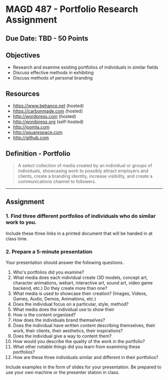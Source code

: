 # MAGD 487 - Portfolio Research Assignment
## Due Date: TBD - 50 Points

## Objectives
+ Research and examine existing portfolios of individuals in similar fields
+ Discuss effective methods in exhibiting
+ Discuss methods of personal branding

## Resources
- https://www.behance.net (hosted)
- https://carbonmade.com (hosted)
- http://wordpress.com (hosted)
- http://wordpress.org (self-hosted)
- http://joomla.com
- http://squarespace.com
- http://github.com

## Definition - Portfolio
> A select collection of media created by an individual or groups of individuals, showcasing work to possibly attract employers and  clients, create a branding identity, increase visibility, and create a communications channel to followers.

***
## Assignment
### 1. Find three different portfolios of individuals who do similar work to you.
Include these three links in a printed document that will be handed in at class time.

### 2. Prepare a 5-minute presentation
Your presentation should answer the following questions.

1. Who's portfolios did you examine?
2. What media does each individual create (3D models, concept art, character animations, webart, interactive art, sound art, video game backend, etc.) Do they create more than one?
3. What media is used to showcase their creation?
(Images, Videos, Games, Audio, Demos, Animations, etc.)
4. Does the individual focus on a particular, style, method?
5. What media does the individual use to show their
6. How is the content organized?
7. How does the individuals brand themselves?
8. Does the individual have written content describing themselves, their work, their clients, their aesthetics, their inspirations?
9. Does the individual give a way to content them?
10. How would you describe the quality of the work in the portfolio?
11. What other notable things did you learn from examining these portfolios?
12. How are these three individuals similar and different in their portfolios?

Include examples in the form of slides for your presentation. Be prepared to use your own machine or the presenter station in class.
